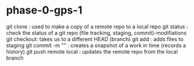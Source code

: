 # phase-0-gps-1

git clone : used to make a copy of a remote repo to a local repo
git status : check the status of a git repo (file tracking, staging,  commit)-modifiations
git checkout: takes us to a different HEAD (branch)
git add : adds files to staging
git commit -m "" : creates a snapshot of a work in time (records a history)
git push remote local : updates the remote repo from the local branch